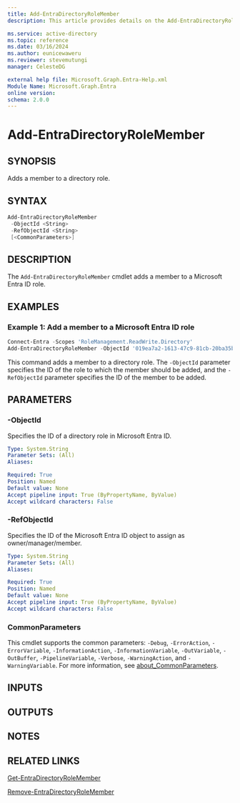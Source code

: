 ```yaml
---
title: Add-EntraDirectoryRoleMember
description: This article provides details on the Add-EntraDirectoryRoleMember command.

ms.service: active-directory
ms.topic: reference
ms.date: 03/16/2024
ms.author: eunicewaweru
ms.reviewer: stevemutungi
manager: CelesteDG

external help file: Microsoft.Graph.Entra-Help.xml
Module Name: Microsoft.Graph.Entra
online version:
schema: 2.0.0
---
```


# Add-EntraDirectoryRoleMember

## SYNOPSIS

Adds a member to a directory role.

## SYNTAX

```powershell
Add-EntraDirectoryRoleMember 
 -ObjectId <String> 
 -RefObjectId <String> 
 [<CommonParameters>]
```

## DESCRIPTION

The `Add-EntraDirectoryRoleMember` cmdlet adds a member to a Microsoft Entra ID role.

## EXAMPLES

### Example 1: Add a member to a Microsoft Entra ID role

```powershell
Connect-Entra -Scopes 'RoleManagement.ReadWrite.Directory'
Add-EntraDirectoryRoleMember -ObjectId '019ea7a2-1613-47c9-81cb-20ba35b1ae48' -RefObjectId 'bbbbbbbb-1111-2222-3333-cccccccccccc'
```

This command adds a member to a directory role. The `-ObjectId` parameter specifies the ID of the role to which the member should be added, and the `-RefObjectId` parameter specifies the ID of the member to be added.

## PARAMETERS

### -ObjectId

Specifies the ID of a directory role in Microsoft Entra ID.

```yaml
Type: System.String
Parameter Sets: (All)
Aliases:

Required: True
Position: Named
Default value: None
Accept pipeline input: True (ByPropertyName, ByValue)
Accept wildcard characters: False
```

### -RefObjectId

Specifies the ID of the Microsoft Entra ID object to assign as owner/manager/member.

```yaml
Type: System.String
Parameter Sets: (All)
Aliases:

Required: True
Position: Named
Default value: None
Accept pipeline input: True (ByPropertyName, ByValue)
Accept wildcard characters: False
```

### CommonParameters

This cmdlet supports the common parameters: `-Debug`, `-ErrorAction`, `-ErrorVariable`, `-InformationAction`, `-InformationVariable`, `-OutVariable`, `-OutBuffer`, `-PipelineVariable`, `-Verbose`, `-WarningAction`, and `-WarningVariable`. For more information, see [about_CommonParameters](https://go.microsoft.com/fwlink/?LinkID=113216).

## INPUTS

## OUTPUTS

## NOTES

## RELATED LINKS

[Get-EntraDirectoryRoleMember](Get-EntraDirectoryRoleMember.md)

[Remove-EntraDirectoryRoleMember](Remove-EntraDirectoryRoleMember.md)

